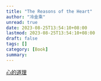 ```yaml
---
title: "The Reasons of the Heart"
author: "冷金乘"
unread: true
date: 2023-08-25T13:54:10+08:00
lastmod: 2023-08-25T13:54:10+08:00
draft: false
tags: []
category: [Book]
summary: 
---
```


[心的道理](https://stephenleng.com/)